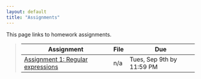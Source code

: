 ```yaml
---
layout: default
title: "Assignments"
---
```


This page links to homework assignments.

> Assignment | File | Due
> ---------- | ---- | ---
> [Assignment 1: Regular expressions](assign01.html) | n/a | Tues, Sep 9th by 11:59 PM

<!--
> [Assignment 2: Finite automata](assign02.html) | n/a | Tues, Sep 15th by 11:59 PM
> [Assignment 3: JSON Parser](assign03.html) | [CS340\_Assign03.zip](CS340_Assign03.zip) | Thurs, Sep 24th by 11:59 PM
> [Assignment 4: Clojure MOOC](assign04.html) | n/a | Milestone 1: Monday, Oct 5th<br>Milestone 2: Monday, Oct 12th<br>Milestone 3: Thursday, Oct 22nd
> [Assignment 5: Boolean Function Synthesis](assign05.html) | n/a | Thursday, Oct 29th by 11:59 PM
> [Assignment 6: Parsing, Part 1](assign06.html) | [CS340\_Assign06.zip](CS340_Assign06.zip) | Friday, Nov 6th by 11:59 PM
> [Assignment 7: Parsing, Part 2](assign07.html) | [CS340\_Assign07.zip](CS340_Assign07.zip) | Wednesday, Nov 18th by 11:59 PM
> [Assignment 8: Code Generation](assign08.html) | [CS340\_Assign08.zip](CS340_Assign08.zip) | Friday, Dec 11th by 11:59 PM
-->
